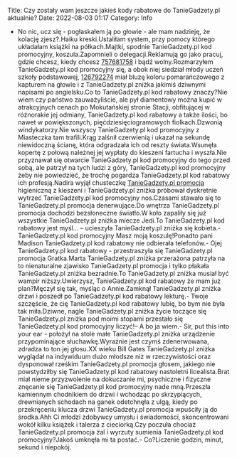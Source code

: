 Title: Czy zostały wam jeszcze jakieś kody rabatowe do TanieGadzety.pl aktualnie?
Date: 2022-08-03 01:17
Category: Info

- No nic, ucz się - pogłaskałem ją po głowie - ale mam nadzieję, że kolację zjesz?.Haiku kreski.Ustaliłam system, przy pomocy którego układałam książki na półkach.Majtki, spodnie TanieGadzety.pl kod promocyjny, koszula.Zapomnieli o delegacji.Reklamują go jako pracuj, gdzie chcesz, kiedy chcesz [757681758](https://telinfo.co/pl/numer/757681758/) i bądź wolny.Rozmarzyłem TanieGadzety.pl kod promocyjny się, a obok niej siedział młody uczeń szkoły podstawowej, [126792274](https://telinfo.co/fr/numero/serie/126/79/22/) miał bluzę koloru pomarańczowego z kapturem na głowie i z TanieGadzety.pl zniżka jakimiś dziwnymi napisami po angielsku.Co to TanieGadzety.pl kod rabatowy znaczy?Nie wiem czy państwo zauważyliście, ale pył diamentowy można kupić w atrakcyjnych cenach po Mokutańskiej stronie Stacji, obfitującej w różnorakie jej odmiany, TanieGadzety.pl kod rabatowy a także ilości, bo nawet w powiększonych, pięćdziesięciogramowych fiolkach.Dzwonią windykatorzy.Nie wszyscy TanieGadzety.pl kod promocyjny z Miasteczka tam trafili.Krąg zalśnił czerwienią i ukazał na sekundę niewidoczną ścianę, która odgradzała ich od reszty świata.Wsunęła kopertę z połową należnej jej wypłaty do kieszeni fartucha i wyszła.Nie przyznawał się otwarcie TanieGadzety.pl kod promocyjny do tego przed sobą, ale patrzył na tych ludzi z góry, TanieGadzety.pl kod promocyjny żeby nie powiedzieć, że trochę pogardza TanieGadzety.pl kod rabatowy ich profesją.Nadira wyjął chusteczkę [TanieGadzety.pl promocja](https://promki.pl/kody-rabatowe/taniegadzetypl) higieniczną z kieszeni i TanieGadzety.pl zniżka próbował dyskretnie wytrzeć TanieGadzety.pl kod promocyjny nos.Czasami stawało się to TanieGadzety.pl promocja denerwujące.Do wnętrza TanieGadzety.pl promocja dochodzi bezsłoneczne światło.W koło zapaliły się już wszystkie TanieGadzety.pl zniżka miecze Jedi.To TanieGadzety.pl kod rabatowy jest myśl… – ucieszyła TanieGadzety.pl zniżka się kobieta.- TanieGadzety.pl kod promocyjny Masz moją koszulę!Ponadto pani Madison TanieGadzety.pl kod rabatowy nie odbierała telefonów.- Ojej TanieGadzety.pl kod rabatowy - przestraszyła się TanieGadzety.pl promocja Gratka.Marta TanieGadzety.pl zniżka przerażona patrzyła na to nienaturalne zjawisko TanieGadzety.pl promocja i tylko płakała TanieGadzety.pl zniżka bezradnie.To TanieGadzety.pl zniżka musiał być wampir niższy.Uwierzysz, TanieGadzety.pl kod rabatowy że mam już plan?Męczył się tak, myśląc o Annie.Zamknął TanieGadzety.pl zniżka drzwi i poszedł po TanieGadzety.pl kod rabatowy lekturę.- Twoje szczęście, że cię TanieGadzety.pl kod rabatowy lubię, bo bym nie była tak miła.Dziwne, nagle TanieGadzety.pl zniżka życie toczące się TanieGadzety.pl zniżka pod moimi stopami przestało się TanieGadzety.pl kod promocyjny liczyć!– A bo ja wiem.- Sir, put this into your ear - położył na stole małe TanieGadzety.pl zniżka urządzenie przypominające słuchawkę.Wyraźnie jest czymś zdenerwowana, zdradza to ton jej głosu.XX wieku Bill Gates TanieGadzety.pl zniżka wyglądał na indywiduum dużo młodsze niż w rzeczywistości oraz dysponował rześkim TanieGadzety.pl promocja głosem, jakiego nie powstydziłby się TanieGadzety.pl kod rabatowy nastoletni licealista.Brat miał nieme przyzwolenie na dokuczanie mi, psychiczne i fizyczne znęcanie się TanieGadzety.pl kod promocyjny nade mną.Przeszła kamiennym chodnikiem do drzwi i wchodząc po skrzypiących, drewnianych schodach na ganek odetchnęła z ulgą, kiedy po przekręceniu klucza drzwi TanieGadzety.pl promocja wpuściły ją do środka.Ahh Ci młodzi zdobywcy umysłu i świadomości, skoncentrowani wokół kilku książek i talerza z cieciorką.Czy poczuła chociaż TanieGadzety.pl promocja żal i wyrzuty sumienia TanieGadzety.pl kod promocyjny?Jakoś umknęła mi ta postać.- Co?Liczenie godzin, minut, sekund i niepokój.
